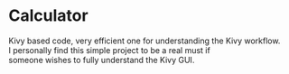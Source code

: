# Calculator
Kivy based code, very efficient one for understanding the Kivy workflow.<br>
I personally find this simple project to be a real must if <br> someone wishes to fully understand the Kivy GUI.
